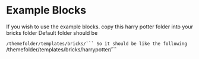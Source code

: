 # Example Blocks
If you wish to use the example blocks. copy this harry potter folder into your bricks folder
Default folder should be

``/themefolder/templates/bricks/```
So it should be like the following
``/themefolder/templates/bricks/harrypotter/```